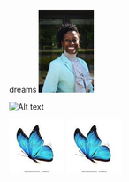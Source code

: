 dreams
<img src="images/ceo.jpg" width="100">

![Alt text](/../<gh-pages>/dreams/images/ceo.jpg?raw=true "Optional Title")

<img src="images/butterfly1.jpg" width="100">

<img src="images/butterfly2.jpg" width="100">
